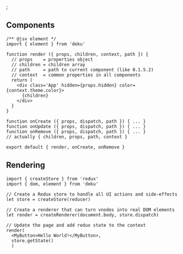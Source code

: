 ;

Components
----------

    /** @jsx element */
    import { element } from 'deku'

    function render ({ props, children, context, path }) {
      // props    = properties object
      // children = children array
      // path     = path to current component (like 0.1.5.2)
      // context  = common properties in all components
      return (
        <div class='App' hidden={props.hidden} color={context.theme.color}>
          {children}
        </div>
      }
    }

    function onCreate ({ props, dispatch, path }) { ... }
    function onUpdate ({ props, dispatch, path }) { ... }
    function onRemove ({ props, dispatch, path }) { ... }
    // actually { children, props, path, context }

    export default { render, onCreate, onRemove }

Rendering
---------

    import { createStore } from 'redux'
    import { dom, element } from 'deku'

    // Create a Redux store to handle all UI actions and side-effects
    let store = createStore(reducer)

    // Create a renderer that can turn vnodes into real DOM elements
    let render = createRenderer(document.body, store.dispatch)

    // Update the page and add redux state to the context
    render(
      <MyButton>Hello World!</MyButton>,
      store.getState()
      )
